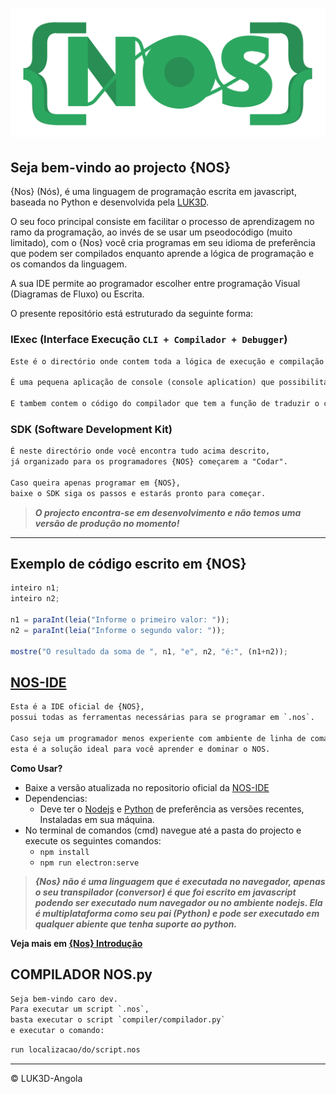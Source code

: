 # ![nos-logo](img/logo.png)

## Seja bem-vindo ao projecto {NOS}

{Nos} (Nós), é uma linguagem de programação escrita em javascript, baseada no Python e desenvolvida pela [LUK3D](http://www.luk3d.com).

O seu foco principal consiste em facilitar o processo de aprendizagem no ramo da programação, ao invés de se usar um pseodocódigo (muito limitado), com o {Nos} você cria programas em seu idioma de preferência que podem ser compilados enquanto aprende a lógica de programação e os comandos da linguagem.

A sua IDE permite ao programador escolher entre programação Visual (Diagramas de Fluxo) ou Escrita.

O presente repositório está estruturado da seguinte forma:

### IExec (Interface Execução `CLI + Compilador + Debugger`)

```txt
Este é o directório onde contem toda a lógica de execução e compilação do NOS.

É uma pequena aplicação de console (console aplication) que possibilita ao utilizador executar processos relacionados a linguagem NÓS.

E tambem contem o código do compilador que tem a função de traduzir o código {NOS} em Python, e também compilar para um programa executável fora do ambiente de desenvolvimento.
```

### SDK (Software Development Kit)

```txt
É neste directório onde você encontra tudo acima descrito,
já organizado para os programadores {NOS} começarem a "Codar".

Caso queira apenas programar em {NOS},
baixe o SDK siga os passos e estarás pronto para começar.
```

> ***O projecto encontra-se em desenvolvimento e não temos uma versão de produção no momento!***

---

## Exemplo de código escrito em {NOS}

```javascript
inteiro n1;
inteiro n2;

n1 = paraInt(leia("Informe o primeiro valor: "));
n2 = paraInt(leia("Informe o segundo valor: "));

mostre("O resultado da soma de ", n1, "e", n2, "é:", (n1+n2));
```

<!-- - [x] Write the press release
- [ ] Update the website
- [ ] Contact the media -->

## [NOS-IDE](https://github.com/LUK3D-Angola/Nos_IDE 'repositorio oficial da IDE')

```txt
Esta é a IDE oficial de {NOS},
possui todas as ferramentas necessárias para se programar em `.nos`.

Caso seja um programador menos experiente com ambiente de linha de comandos,
esta é a solução ideal para você aprender e dominar o NOS.
```

**Como Usar?**

- Baixe a versão atualizada no repositorio oficial da [NOS-IDE](https://github.com/LUK3D-Angola/Nos_IDE)
- Dependencias:
  - Deve ter o [Nodejs](https://nodejs.org/en/download/) e [Python](https://www.python.org/downloads/) de preferência as versões recentes, Instaladas em sua máquina.
- No terminal de comandos (cmd) navegue até a pasta do projecto e execute os seguintes comandos:
  - `npm install`
  - `npm run electron:serve`

> ***{Nos} não é uma linguagem que é executada no navegador, apenas o seu transpilador (conversor) é que foi escrito em javascript podendo ser executado num navegador ou no ambiente nodejs. Ela é multiplataforma como seu pai (Python) e pode ser executado em qualquer abiente que tenha suporte ao python.***

**Veja mais em [{Nos} Introdução](https://www.nos.luk3d.com/introduction.html)**

## COMPILADOR NOS.py

```txt
Seja bem-vindo caro dev.
Para executar um script `.nos`,
basta executar o script `compiler/compilador.py`
e executar o comando:
```

```sh
run localizacao/do/script.nos
```

---

&copy; LUK3D-Angola

